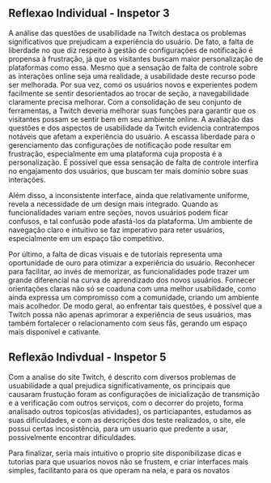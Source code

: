 ## Reflexao Individual - Inspetor 3
A análise das questões de usabilidade na Twitch destaca os problemas significativos que prejudicam a experiência do usuário. De fato, a falta de liberdade no que diz respeito à gestão de configurações de notificação é propensa à frustração, já que os visitantes buscam maior personalização de plataformas como essa. Mesmo que a sensação de falta de controle sobre as interações online seja uma realidade, a usabilidade deste recurso pode ser melhorada. Por sua vez, como os usuários novos e experientes podem facilmente se sentir desorientados ao trocar de seção, a navegabilidade claramente precisa melhorar. Com a consolidação de seu conjunto de ferramentas, a Twitch deveria melhorar suas funções para garantir que os visitantes possam se sentir bem em seu ambiente online.
A avaliação das questões e dos aspectos de usabilidade da Twitch evidencia contratempos notáveis que afetam a experiência do usuário. A escassa liberdade para o gerenciamento das configurações de notificação pode resultar em frustração, especialmente em uma plataforma cuja proposta é a personalização. É possível que essa sensação de falta de controle interfira no engajamento dos usuários, que buscam ter mais domínio sobre suas interações. 

Além disso, a inconsistente interface, ainda que relativamente uniforme, revela a necessidade de um design mais integrado. Quando as funcionalidades variam entre seções, novos usuários podem ficar confusos, e tal confusão pode afastá-los da plataforma. Um ambiente de navegação claro e intuitivo se faz imperativo para reter usuários, especialmente em um espaço tão competitivo. 

Por último, a falta de dicas visuais e de tutoriais representa uma oportunidade de ouro para otimizar a experiência do usuário. Reconhecer para facilitar, ao invés de memorizar, as funcionalidades pode trazer um grande diferencial na curva de aprendizado dos novos usuários. Fornecer orientações claras não só se coaduna com uma melhor usabilidade, como ainda expressa um compromisso com a comunidade, criando um ambiente mais acolhedor. 
De modo geral, ao enfrentar tais questões, é possível que a Twitch possa não apenas aprimorar a experiência de seus usuários, mas também fortalecer o relacionamento com seus fãs, gerando um espaço mais disponível e cativante. 

## Reflexão Indivdual - Inspetor 5
Com a analise do site Twitch, é descrito com diversos problemas de usuabilidade a qual prejudica significativamente, os principais que causaram frustução foram as configurações de inicialização de transmição e a verificação com outros serviços, com o decorrer do projeto, forma analisado outros topicos(as atividades), os particiapantes, estudamos as suas dificuldades, e com as descrições dos teste realizados, o site, ele possui certas incosistência, para um usuario que predente a usar, possivelmente encontrar dificuldades.

Para finalizar, seria mais intuitivo o proprio site disponibilizase dicas e tutorias para que usuarios novos não se frustem, e criar interfaces mais simples, facilitanto para os que operam na nela, e para os novatos
